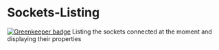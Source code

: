 # Sockets-Listing

[![Greenkeeper badge](https://badges.greenkeeper.io/abdulhannanali/Sockets-Listing.svg)](https://greenkeeper.io/)
Listing the sockets connected at the moment and displaying their properties
